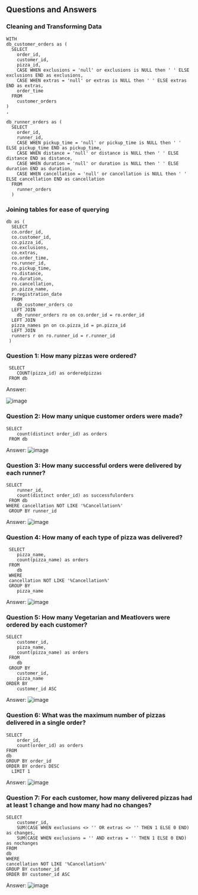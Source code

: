 ## Questions and Answers
### Cleaning and Transforming Data
```
WITH
db_customer_orders as (
  SELECT 
  	order_id,
  	customer_id,
  	pizza_id,
  	CASE WHEN exclusions = 'null' or exclusions is NULL then ' ' ELSE exclusions END as exclusions,
  	CASE WHEN extras = 'null' or extras is NULL then ' ' ELSE extras END as extras,
  	order_time
  FROM
  	customer_orders
)
,

db_runner_orders as (
  SELECT
  	order_id,
  	runner_id,
  	CASE WHEN pickup_time = 'null' or pickup_time is NULL then ' ' ELSE pickup_time END as pickup_time,
  	CASE WHEN distance = 'null' or distance is NULL then ' ' ELSE distance END as distance,
  	CASE WHEN duration = 'null' or duration is NULL then ' ' ELSE duration END as duration,
  	CASE WHEN cancellation = 'null' or cancellation is NULL then ' ' ELSE cancellation END as cancellation
  FROM
  	runner_orders
  )
```
### Joining tables for ease of querying
```
db as (
  SELECT 
  co.order_id,
  co.customer_id,
  co.pizza_id,
  co.exclusions,
  co.extras,
  co.order_time,
  ro.runner_id,
  ro.pickup_time,
  ro.distance,
  ro.duration,
  ro.cancellation,
  pn.pizza_name,
  r.registration_date
  FROM
  	db_customer_orders co
  LEFT JOIN
	db_runner_orders ro on co.order_id = ro.order_id
  LEFT JOIN
  pizza_names pn on co.pizza_id = pn.pizza_id
  LEFT JOIN
  runners r on ro.runner_id = r.runner_id
 )
```
### Question 1: How many pizzas were ordered?
```
 SELECT 
 	COUNT(pizza_id) as orderedpizzas
 FROM db
```
Answer:

![image](https://github.com/user-attachments/assets/461c8cba-50a2-44eb-823e-d7ec38236938)

### Question 2: How many unique customer orders were made?
```
SELECT 
    count(distinct order_id) as orders
 FROM db
```
Answer:
![image](https://github.com/user-attachments/assets/2585f3ac-2ad7-4d40-92c6-5465533139cf)

### Question 3: How many successful orders were delivered by each runner?
```
SELECT 
 	runner_id,
    count(distinct order_id) as successfulorders
 FROM db
WHERE cancellation NOT LIKE '%Cancellation%'
 GROUP BY runner_id
```
Answer:
![image](https://github.com/user-attachments/assets/56f2df83-70b3-4d6d-ab92-36387255019f)

### Question 4: How many of each type of pizza was delivered?
```
 SELECT 
 	pizza_name,
    count(pizza_name) as orders
 FROM 
 	db
 WHERE 
 cancellation NOT LIKE '%Cancellation%'
 GROUP BY 
 	pizza_name
```
Answer:
![image](https://github.com/user-attachments/assets/162bdff7-9a9d-4b86-9564-50c08ac8194f)

### Question 5: How many Vegetarian and Meatlovers were ordered by each customer?

```
SELECT
 	customer_id,
    pizza_name,
    count(pizza_name) as orders
 FROM
 	db
 GROUP BY
 	customer_id,
    pizza_name
ORDER BY
	customer_id ASC
```
Answer:
![image](https://github.com/user-attachments/assets/c7f418a2-de5e-4567-94cc-1fcd75997757)

### Question 6: What was the maximum number of pizzas delivered in a single order?
```
SELECT
	order_id,
  	count(order_id) as orders
FROM
db
GROUP BY order_id
ORDER BY orders DESC
  LIMIT 1
```
Answer:
![image](https://github.com/user-attachments/assets/75ec1e26-c2ae-4ec5-bc82-c82b587f594c)

### Question 7: For each customer, how many delivered pizzas had at least 1 change and how many had no changes?
```
SELECT
	customer_id,
    SUM(CASE WHEN exclusions <> '' OR extras <> '' THEN 1 ELSE 0 END) as changes,
	SUM(CASE WHEN exclusions = '' AND extras = '' THEN 1 ELSE 0 END) as nochanges
FROM 
db
WHERE
cancellation NOT LIKE '%Cancellation%'
GROUP BY customer_id
ORDER BY customer_id ASC
```
Answer:
![image](https://github.com/user-attachments/assets/3fe60d66-f7d5-425e-9a67-c32d62a75895)

